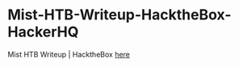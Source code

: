 # Mist-HTB-Writeup-HacktheBox-HackerHQ
Mist HTB Writeup | HacktheBox [here](https://www.hackerhq.tech/2024/04/usage-htb.html)

